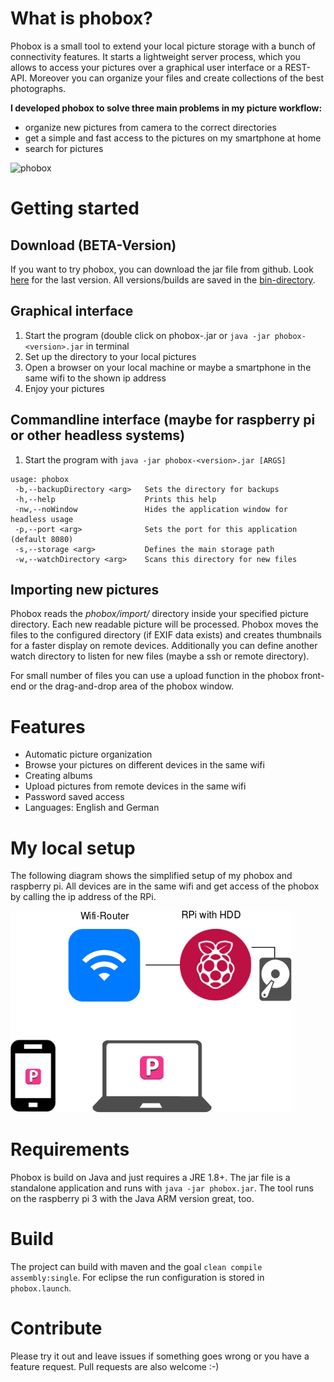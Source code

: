 # What is phobox?
Phobox is a small tool to extend your local picture storage with a bunch of connectivity features. 
It starts a lightweight server process, which you allows to access your pictures over a graphical user interface
or a REST-API. Moreover you can organize your files and create collections of the best photographs.

**I developed phobox to solve three main problems in my picture workflow:**
 - organize new pictures from camera to the correct directories
 - get a simple and fast access to the pictures on my smartphone at home
 - search for pictures

![phobox](https://github.com/Milchreis/phobox/raw/master/screenshots/phobox.gif)

# Getting started
## Download (BETA-Version)
If you want to try phobox, you can download the jar file from github. Look [here](https://github.com/Milchreis/phobox/raw/master/bin/phobox-0.0.2.jar) for the last version. All versions/builds are saved in the [bin-directory](https://github.com/Milchreis/phobox/tree/master/bin).

## Graphical interface 
1) Start the program (double click on phobox-<version>.jar or `java -jar phobox-<version>.jar` in terminal
2) Set up the directory to your local pictures
3) Open a browser on your local machine or maybe a smartphone in the same wifi to the shown ip address
4) Enjoy your pictures 

## Commandline interface (maybe for raspberry pi or other headless systems)
1) Start the program with `java -jar phobox-<version>.jar [ARGS]`
```
usage: phobox
 -b,--backupDirectory <arg>   Sets the directory for backups
 -h,--help                    Prints this help
 -nw,--noWindow               Hides the application window for headless usage
 -p,--port <arg>              Sets the port for this application (default 8080)
 -s,--storage <arg>           Defines the main storage path
 -w,--watchDirectory <arg>    Scans this directory for new files
```

## Importing new pictures
Phobox reads the _phobox/import/_ directory inside your specified picture directory. Each new readable picture will
be processed. Phobox moves the files to the configured directory (if EXIF data exists) and creates thumbnails for
a faster display on remote devices. Additionally you can define another watch directory to listen for new files (maybe a ssh or remote directory).  

For small number of files you can use a upload function in the phobox front-end or the drag-and-drop area of the phobox window.

# Features
 - Automatic picture organization
 - Browse your pictures on different devices in the same wifi
 - Creating albums
 - Upload pictures from remote devices in the same wifi
 - Password saved access
 - Languages: English and German

# My local setup
The following diagram shows the simplified setup of my phobox and raspberry pi. All devices are in the same wifi and get access of the
phobox by calling the ip address of the RPi.

![raspberry pi setup](https://github.com/Milchreis/phobox/raw/master/screenshots/RPi-setting.png)

# Requirements
Phobox is build on Java and just requires a JRE 1.8+. The jar file is a standalone application and runs with `java -jar phobox.jar`. 
The tool runs on the raspberry pi 3 with the Java ARM version great, too.

# Build
The project can build with maven and the goal `clean compile assembly:single`. For eclipse the run configuration is stored in `phobox.launch`.

# Contribute
Please try it out and leave issues if something goes wrong or you have a feature request. Pull requests are also welcome :-)
